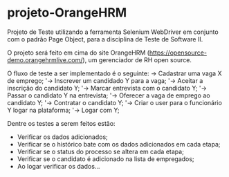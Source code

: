 # projeto-OrangeHRM
Projeto de Teste utilizando a ferramenta Selenium WebDriver em conjunto com o padrão Page Object, para a disciplina de Teste de Software II.

O projeto será feito em cima do site OrangeHRM (https://opensource-demo.orangehrmlive.com/), um gerenciador de RH open source.

O fluxo de teste a ser implementado é o seguinte:
→ Cadastrar uma vaga X de emprego;
   '→ Inscrever um candidado Y para a vaga;
   '→ Aceitar a inscrição do candidato Y;
   '→ Marcar entrevista com o candidato Y;
   '→ Passar o candidato Y na entrevista;
   '→ Oferecer a vaga de emprego ao candidato Y;
   '→ Contratar o candidato Y;
   '→ Criar o user para o funcionário Y logar na plataforma;
   '→ Logar com Y;

Dentre os testes a serem feitos estão:
- Verificar os dados adicionados;
- Verificar se o histórico bate com os dados adicionados em cada etapa;
- Verificar se o status do processo se altera em cada etapa;
- Verificar se o candidato é adicionado na lista de empregados;
- Ao logar verificar os dados...
